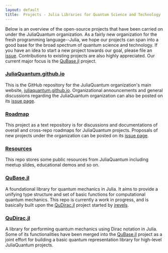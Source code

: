 ```yaml
---
layout: default
title:  Projects - Julia Libraries for Quantum Science and Technology
---
```


Below is an overview of the open-source projects that have been carried on under the JuliaQuantum organization.
As a fairly new organization for the fresh programming language--Julia,
we hope our projects can span into a good base for the broad spectrum of quantum science and technology.
If you have an idea to start a new project towards our goal,
please file an [issue](https://github.com/JuliaQuantum/Roadmap/issues).
Contributions to existing projects are also highly appreciated.
Our current major focus is the [QuBase.jl](https://github.com/JuliaQuantum/QuBase.jl) project. 

### [JuliaQuantum.github.io](https://github.com/JuliaQuantum/JuliaQuantum.github.io)

This is the GitHub repository for the JuliaQuantum organization's main website,
[juliaquantum.github.io](http://juliaquantum.github.io).
Organizational announcements and general discussions regarding the JuliaQuantum organization
can also be posted on its [issue page](https://github.com/JuliaQuantum/JuliaQuantum.github.io/issues).


### [Roadmap](https://github.com/JuliaQuantum/Roadmap)

This project as a text repository is for discussions and documentations of overall and cross-repo roadmaps
for JuliaQuantum projects.
Proposals of new projects under the organization can be posted on its [issue page](https://github.com/JuliaQuantum/Roadmap/issues).

### [Resources](https://github.com/JuliaQuantum/Resources)

This repo stores some public resources from JuliaQuantum including meetup slides, educational demos and so on. 


### [QuBase.jl](https://github.com/JuliaQuantum/QuBase.jl)

A foundational library for quantum mechanics in Julia.
It aims to provide a unifying type structure and set of basic functions for computational quantum mechanics.
This repo is currently a work in progress,
and is basically built upon the [QuDirac.jl](https://github.com/JuliaQuantum/QuDirac.jl) project
started by [jrevels](https://github.com/jrevels).

### [QuDirac.jl](https://github.com/JuliaQuantum/QuDirac.jl)

A library for performing quantum mechanics using Dirac notation in Julia.
Some of its functionalities have been merged into the [QuBase.jl](https://github.com/JuliaQuantum/QuBase.jl) project
as a joint effort for building a basic quantum representation library for high-level JuliaQuantum projects.

